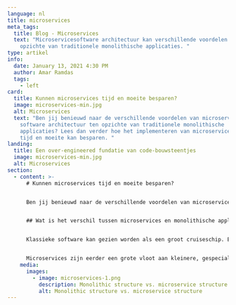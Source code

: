 ```yaml
---
language: nl
title: microservices
meta_tags:
  title: Blog - Microservices
  text: "Microservicesoftware architectuur kan verschillende voordelen hebben ten
    opzichte van traditionele monolithische applicaties. "
type: artikel
info:
  date: January 13, 2021 4:30 PM
  author: Amar Ramdas
  tags:
    - left
card:
  title: Kunnen microservices tijd en moeite besparen?
  image: microservices-min.jpg
  alt: Microservices
  text: "Ben jij benieuwd naar de verschillende voordelen van microservice
    software architectuur ten opzichte van traditionele monolithische
    applicaties? Lees dan verder hoe het implementeren van microservices jou
    tijd en moeite kan besparen. "
landing:
  title: Een over-engineered fundatie van code-bouwsteentjes
  image: microservices-min.jpg
  alt: Microservices
section:
  - content: >-
      # Kunnen microservices tijd en moeite besparen?


      Ben jij benieuwd naar de verschillende voordelen van microservice software architectuur ten opzichte van traditionele monolithische applicaties? Lees dan verder hoe het implementeren van microservices jou tijd en moeite kan besparen. 


      ## Wat is het verschil tussen microservices en monolithische applicaties?


      Klassieke software kan gezien worden als een groot cruiseschip. Een complex en enorme machine, met een hoop verschillende functies. Dit klinkt misschien ideaal, een groot project dat overal verantwoordelijk voor is. De nadelen hiervan zijn echter dat het een grote taak is om van grond af aan op te bouwen, waarbij het hele schip kan zinken als een klein cruciaal deel breekt. Het is ook erg lastig om een specifiek onderdeel te verbeteren, vooral als de rest het nog wel goed doet.


      Microservices zijn eerder een grote vloot aan kleinere, gespecialiseerde bootjes. Een gaat over de financien, de ander over klanten, etc. Dit zorgt ervoor dat het gemakkelijk is om een enkele boot te vervangen, mocht deze kapot zijn of verbeterd moeten worden. Deze kleine bootjes kunnen geschaard worden over meerdere projecten, en daardoor over-engineered opgezet worden, zodat elke klant profijt heeft van de extra kracht.
    media:
      images:
        - image: microservices-1.png
          description: Monolithic structure vs. microservice structure
          alt: Monolithic structure vs. microservice structure
---
```

